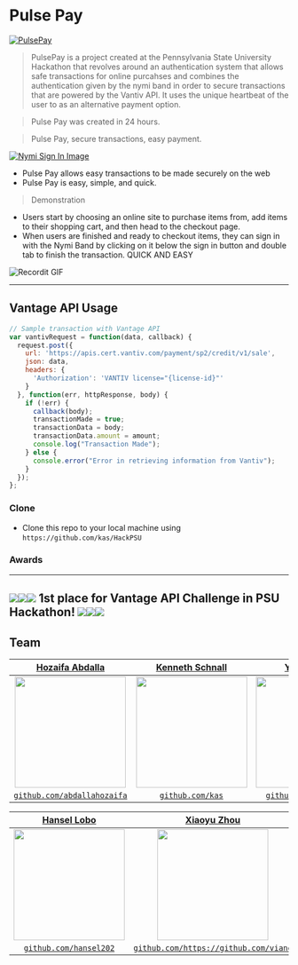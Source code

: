 # Pulse Pay

<a href="http://devpost.com/software/pulsepay"><img src="https://cloud.githubusercontent.com/assets/10437615/14449050/08da0692-003d-11e6-8660-6b3d451fadac.png" title="PulsePay" alt="PulsePay"></a>

> PulsePay is a project created at the Pennsylvania State University Hackathon that revolves around an authentication system that allows safe transactions for online purcahses and combines the authentication given by the nymi band in order to secure transactions that are powered by the Vantiv API. It uses the unique heartbeat of the user to as an alternative payment option.

> Pulse Pay was created in 24 hours.

> Pulse Pay, secure transactions, easy payment.

[![Nymi Sign In Image](https://cloud.githubusercontent.com/assets/10437615/14449090/81d3ca7e-003d-11e6-977a-829727bc5fb6.PNG)]()

- Pulse Pay allows easy transactions to be made securely on the web
- Pulse Pay is easy, simple, and quick.

> Demonstration

- Users start by choosing an online site to purchase items from, add items to their shopping cart, and then head to the checkout page. 
- When users are finished and ready to checkout items, they can sign in with the Nymi Band by clicking on it below the sign in button and double tab to finish the transaction. QUICK AND EASY 

![Recordit GIF](https://cloud.githubusercontent.com/assets/10437615/14449199/903382a2-003e-11e6-9cea-7d745f1e32d9.gif)

---
## Vantage API Usage

```javascript
// Sample transaction with Vantage API
var vantivRequest = function(data, callback) {
  request.post({
    url: 'https://apis.cert.vantiv.com/payment/sp2/credit/v1/sale',
    json: data,
    headers: {
      'Authorization': 'VANTIV license="{license-id}"'
    }
  }, function(err, httpResponse, body) {
    if (!err) {
      callback(body);
      transactionMade = true;
      transactionData = body;
      transactionData.amount = amount;
      console.log("Transaction Made");
    } else {
      console.error("Error in retrieving information from Vantiv");
    }
  });
};
```
### Clone

- Clone this repo to your local machine using `https://github.com/kas/HackPSU`

### Awards
---
<img src="http://i764.photobucket.com/albums/xx284/Futarest/owner_icongif.png" border="0"><img src="http://i764.photobucket.com/albums/xx284/Futarest/owner_icongif.png" border="0"><img src="http://i764.photobucket.com/albums/xx284/Futarest/owner_icongif.png" border="0"> 1st place for Vantage API Challenge in PSU Hackathon! <img src="http://i764.photobucket.com/albums/xx284/Futarest/owner_icongif.png" border="0"><img src="http://i764.photobucket.com/albums/xx284/Futarest/owner_icongif.png" border="0"><img src="http://i764.photobucket.com/albums/xx284/Futarest/owner_icongif.png" border="0">
---

## Team

| <a href="http://hozaifaabdalla.com" target="_blank">**Hozaifa Abdalla**</a> | <a href="http://kensch.com" target="_blank">**Kenneth Schnall**</a> | <a href="http://yehyaawad.com" target="_blank">**Yehya Awad**</a> |
| :---: |:---:| :---:|
| <a href="http://hozaifaabdalla.com" target="_blank"><img src="https://cloud.githubusercontent.com/assets/10437615/14451031/7b62c078-0051-11e6-8f79-1cae306401b7.gif" width="200"></a>    | <a href="http://kensch.com" target="_blank"><img src="https://quarantinestudies.files.wordpress.com/2014/02/facebook-profile-picture-unknown-facts-about-facebook.jpg" width="200"></a> | <a href="http://yehyaawad.com" target="_blank"><img src="http://www.yehyaawad.com/img/headshot-y2.jpg" width="200"></a>  |
| <a href="http://github.com/abdallahozaifa" target="_blank">`github.com/abdallahozaifa`</a> | <a href="http://github.com/kas" target="_blank">`github.com/kas`</a> | <a href="http://github.com/awadyehya" target="_blank">`github.com/awadyehya`</a> |

| <a href="Hansel's website" target="_blank">**Hansel Lobo**</a> | <a href="Alan's website" target="_blank">**Xiaoyu Zhou**</a> | 
| :---: |:---:|
| <a href="Hansel's website" target="_blank"><img src="https://scontent.xx.fbcdn.net/v/t1.0-9/12936656_1222540204424499_4999199656490007862_n.jpg?oh=734d4f20987a7b0e44be7640abfd2cd8&amp;oe=57854664" width="200"></a>    | <a href="Alan's website" target="_blank"><img src="https://quarantinestudies.files.wordpress.com/2014/02/facebook-profile-picture-unknown-facts-about-facebook.jpg" width="200"></a> | 
| <a href="http://github.com/hansel202" target="_blank">`github.com/hansel202`</a> | <a href="http://github.com/https://github.com/viane" target="_blank">`github.com/https://github.com/viane`</a> | 
